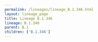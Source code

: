 ```yaml
---
permalink: /lineages/lineage_B.1.346.html
layout: lineage_page
title: Lineage B.1.346
lineage: B.1.346
parent: B.1
children: ['B.1.346']
---
```

